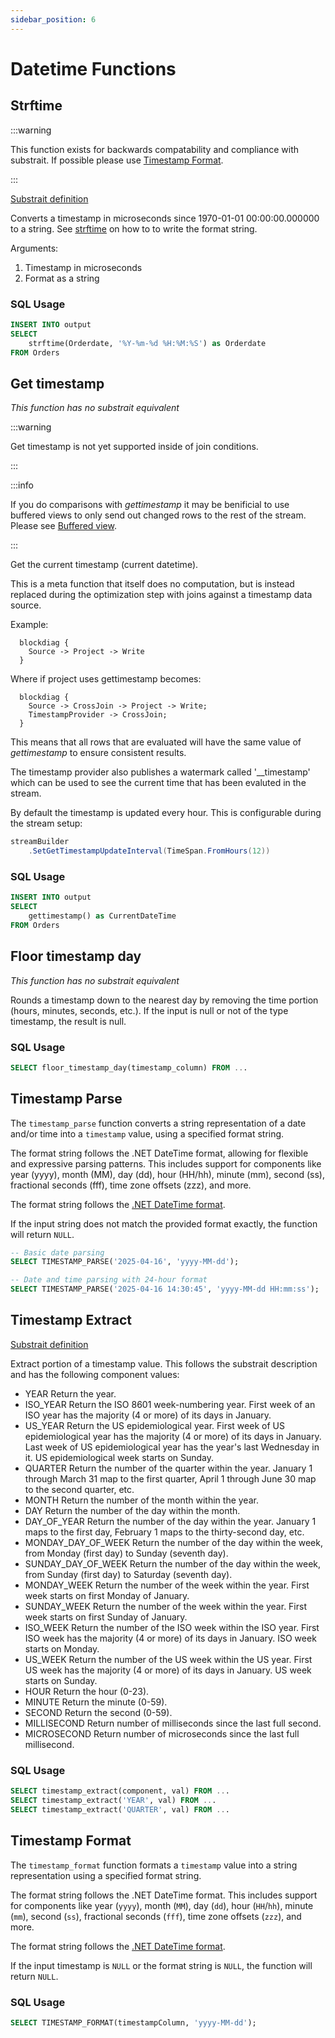 ```yaml
---
sidebar_position: 6
---
```


# Datetime Functions

## Strftime

:::warning

This function exists for backwards compatability and compliance with substrait. If possible please use [Timestamp Format](#timestamp-format).

:::

[Substrait definition](https://substrait.io/extensions/functions_datetime/#strftime)

Converts a timestamp in microseconds since 1970-01-01 00:00:00.000000 to a string.
See [strftime](https://man7.org/linux/man-pages/man3/strftime.3.html) on how to to write the format string.

Arguments:

1. Timestamp in microseconds
2. Format as a string

### SQL Usage

```sql
INSERT INTO output
SELECT
    strftime(Orderdate, '%Y-%m-%d %H:%M:%S') as Orderdate
FROM Orders
```

## Get timestamp

*This function has no substrait equivalent*

:::warning

Get timestamp is not yet supported inside of join conditions.

:::

:::info

If you do comparisons with *gettimestamp* it may be benificial to use buffered views to only send out changed rows to the rest of the stream.
Please see [Buffered view](/docs/sql/createview#buffered-view).

:::

Get the current timestamp (current datetime).

This is a meta function that itself does no computation, but is instead replaced during the optimization step with
joins against a timestamp data source.

Example:

```kroki type=blockdiag
  blockdiag {
    Source -> Project -> Write
  }
```

Where if project uses gettimestamp becomes:

```kroki type=blockdiag
  blockdiag {
    Source -> CrossJoin -> Project -> Write;
    TimestampProvider -> CrossJoin;
  }
```

This means that all rows that are evaluated will have the same value of *gettimestamp* to ensure consistent results.

The timestamp provider also publishes a watermark called '__timestamp' which can be used to see the current time that has been evaluted in the stream.

By default the timestamp is updated every hour. This is configurable during the stream setup:

```csharp
streamBuilder
    .SetGetTimestampUpdateInterval(TimeSpan.FromHours(12))
```

### SQL Usage

```sql
INSERT INTO output
SELECT
    gettimestamp() as CurrentDateTime
FROM Orders
```

## Floor timestamp day

*This function has no substrait equivalent*

Rounds a timestamp down to the nearest day by removing the time portion (hours, minutes, seconds, etc.). If the input is null or not of the type timestamp, the result is null.

### SQL Usage

```sql
SELECT floor_timestamp_day(timestamp_column) FROM ...
```

## Timestamp Parse

The `timestamp_parse` function converts a string representation of a date and/or time into a `timestamp` value, using a specified format string.

The format string follows the .NET DateTime format, allowing for flexible and expressive parsing patterns. This includes support for components like year (yyyy), month (MM), day (dd), hour (HH/hh), minute (mm), second (ss), fractional seconds (fff), time zone offsets (zzz), and more.

The format string follows the [.NET DateTime format](https://learn.microsoft.com/en-us/dotnet/standard/base-types/custom-date-and-time-format-strings).

If the input string does not match the provided format exactly, the function will return `NULL`.

```sql
-- Basic date parsing
SELECT TIMESTAMP_PARSE('2025-04-16', 'yyyy-MM-dd');

-- Date and time parsing with 24-hour format
SELECT TIMESTAMP_PARSE('2025-04-16 14:30:45', 'yyyy-MM-dd HH:mm:ss');
```

## Timestamp Extract

[Substrait definition](https://substrait.io/extensions/functions_datetime/#extract)

Extract portion of a timestamp value. This follows the substrait description and has the following component values:

* YEAR Return the year.
* ISO_YEAR Return the ISO 8601 week-numbering year. First week of an ISO year has the majority (4 or more) of
  its days in January.
* US_YEAR Return the US epidemiological year. First week of US epidemiological year has the majority (4 or more)
  of its days in January. Last week of US epidemiological year has the year's last Wednesday in it. US
  epidemiological week starts on Sunday.
* QUARTER Return the number of the quarter within the year. January 1 through March 31 map to the first quarter,
  April 1 through June 30 map to the second quarter, etc.
* MONTH Return the number of the month within the year.
* DAY Return the number of the day within the month.
* DAY_OF_YEAR Return the number of the day within the year. January 1 maps to the first day, February 1 maps to
  the thirty-second day, etc.
* MONDAY_DAY_OF_WEEK Return the number of the day within the week, from Monday (first day) to Sunday (seventh
  day).
* SUNDAY_DAY_OF_WEEK Return the number of the day within the week, from Sunday (first day) to Saturday (seventh
  day).
* MONDAY_WEEK Return the number of the week within the year. First week starts on first Monday of January.
* SUNDAY_WEEK Return the number of the week within the year. First week starts on first Sunday of January.
* ISO_WEEK Return the number of the ISO week within the ISO year. First ISO week has the majority (4 or more)
  of its days in January. ISO week starts on Monday.
* US_WEEK Return the number of the US week within the US year. First US week has the majority (4 or more) of
  its days in January. US week starts on Sunday.
* HOUR Return the hour (0-23).
* MINUTE Return the minute (0-59).
* SECOND Return the second (0-59).
* MILLISECOND Return number of milliseconds since the last full second.
* MICROSECOND Return number of microseconds since the last full millisecond.

### SQL Usage

```sql
SELECT timestamp_extract(component, val) FROM ...
SELECT timestamp_extract('YEAR', val) FROM ...
SELECT timestamp_extract('QUARTER', val) FROM ...
```

## Timestamp Format

The `timestamp_format` function formats a `timestamp` value into a string representation using a specified format string.

The format string follows the .NET DateTime format. This includes support for components like year (`yyyy`), month (`MM`), day (`dd`), hour (`HH`/`hh`), minute (`mm`), second (`ss`), fractional seconds (`fff`), time zone offsets (`zzz`), and more.

The format string follows the [.NET DateTime format](https://learn.microsoft.com/en-us/dotnet/standard/base-types/custom-date-and-time-format-strings).

If the input timestamp is `NULL` or the format string is `NULL`, the function will return `NULL`.

### SQL Usage

```sql
SELECT TIMESTAMP_FORMAT(timestampColumn, 'yyyy-MM-dd');
```